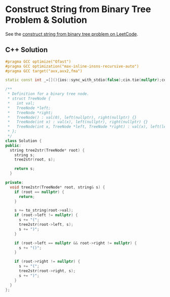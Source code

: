 # Construct String from Binary Tree Problem & Solution

See the [construct string from binary tree problem on LeetCode](https://leetcode.com/problems/construct-string-from-binary-tree).

## C++ Solution

```cpp
#pragma GCC optimize("Ofast")
#pragma GCC optimization("max-inline-insns-recursive-auto")
#pragma GCC target("avx,avx2,fma")

static const int _=[](){ios::sync_with_stdio(false);cin.tie(nullptr);cout.tie(nullptr);return 0;}();

/**
 * Definition for a binary tree node.
 * struct TreeNode {
 *   int val;
 *   TreeNode *left;
 *   TreeNode *right;
 *   TreeNode() : val(0), left(nullptr), right(nullptr) {}
 *   TreeNode(int x) : val(x), left(nullptr), right(nullptr) {}
 *   TreeNode(int x, TreeNode *left, TreeNode *right) : val(x), left(left), right(right) {}
 * };
 */
class Solution {
public:
  string tree2str(TreeNode* root) {
    string s;
    tree2str(root, s);

    return s;
  }

private:
  void tree2str(TreeNode* root, string& s) {
    if (root == nullptr) {
      return;
    }

    s += to_string(root->val);
    if (root->left != nullptr) {
      s += "(";
      tree2str(root->left, s);
      s += ")";
    }

    if (root->left == nullptr && root->right != nullptr) {
      s += "()";
    }

    if (root->right != nullptr) {
      s += "(";
      tree2str(root->right, s);
      s += ")";
    }
  }
};
```
